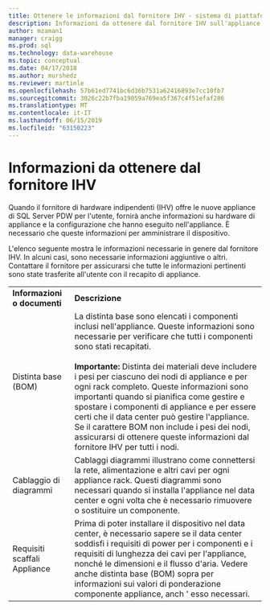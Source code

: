 ```yaml
---
title: Ottenere le informazioni dal fornitore IHV - sistema di piattaforma Analitica | Microsoft Docs
description: Informazioni da ottenere dal fornitore IHV sull'appliance del sistema di piattaforma Analitica.
author: mzaman1
manager: craigg
ms.prod: sql
ms.technology: data-warehouse
ms.topic: conceptual
ms.date: 04/17/2018
ms.author: murshedz
ms.reviewer: martinle
ms.openlocfilehash: 57b61ed7741bc6d36b7531a62416893e7cc10fb7
ms.sourcegitcommit: 3026c22b7fba19059a769ea5f367c4f51efaf286
ms.translationtype: MT
ms.contentlocale: it-IT
ms.lasthandoff: 06/15/2019
ms.locfileid: "63150223"
---
```

# <a name="information-to-obtain-from-your-ihv"></a>Informazioni da ottenere dal fornitore IHV
Quando il fornitore di hardware indipendenti (IHV) offre le nuove appliance di SQL Server PDW per l'utente, fornirà anche informazioni su hardware di appliance e la configurazione che hanno eseguito nell'appliance. È necessario che queste informazioni per amministrare il dispositivo.  
  
L'elenco seguente mostra le informazioni necessarie in genere dal fornitore IHV. In alcuni casi, sono necessarie informazioni aggiuntive o altri. Contattare il fornitore per assicurarsi che tutte le informazioni pertinenti sono state trasferite all'utente con il recapito di appliance.  
  
|||  
|-|-|  
|**Informazioni o documenti**|**Descrizione**|  
|Distinta base (BOM)|La distinta base sono elencati i componenti inclusi nell'appliance. Queste informazioni sono necessarie per verificare che tutti i componenti sono stati recapitati.<br /><br />**Importante:** Distinta dei materiali deve includere i pesi per ciascuno dei nodi di appliance e per ogni rack completo. Queste informazioni sono importanti quando si pianifica come gestire e spostare i componenti di appliance e per essere certi che il data center può gestire l'appliance. Se il carattere BOM non include i pesi dei nodi, assicurarsi di ottenere queste informazioni dal fornitore IHV per tutti i nodi.|  
|Cablaggio di diagrammi|Cablaggi diagrammi illustrano come connettersi la rete, alimentazione e altri cavi per ogni appliance rack. Questi diagrammi sono necessari quando si installa l'appliance nel data center e ogni volta che è necessario rimuovere o sostituire un componente.|  
|Requisiti scaffali Appliance|Prima di poter installare il dispositivo nel data center, è necessario sapere se il data center soddisfi i requisiti di power per i componenti e i requisiti di lunghezza dei cavi per l'appliance, nonché le dimensioni e il flusso d'aria. Vedere anche distinta base (BOM) sopra per informazioni sui valori di ponderazione componente appliance, anch ' esso necessari.|  
  
